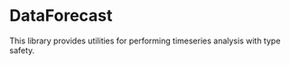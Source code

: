# DataForecast

This library provides utilities for performing timeseries analysis with type safety.


